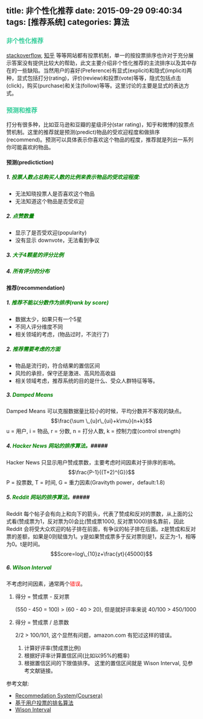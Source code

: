 title: 非个性化推荐
date: 2015-09-29 09:40:34
tags: [推荐系统]
categories: 算法
---

### <font color="#32CD99"> 非个性化推荐 </font> ###

  [stackoverflow](http://stackoverflow.com/), [知乎](http://zhihu/com/) 等等网站都有投票机制，单一的按投票排序也许对于充分展示答案没有提供比较大的帮助，此文主要介绍非个性化推荐的主流排序以及其中存在的一些缺陷。当然用户的喜好(Preference)有显式(explicit)和隐式(implicit)两种，显式包括打分(rating)，评价(review)和投票(vote)等等，隐式包括点击(click)，购买(purchase)和关注(follow)等等。这里讨论的主要是显式的表达方式。

### <font color="#32CD99"> 预测和推荐 </font> ###

  打分有很多种，比如亚马逊和豆瓣的星级评分(star rating)，知乎和微博的投票点赞机制。这里的推荐就是预测(predict)物品的受欢迎程度和做排序(recommend)。预测可以具体表示你喜欢这个物品的程度，推荐就是列出一系列你可能喜欢的物品。
  #### 预测(predictiction) #### 


  ##### 1.  <font color="green">投票人数占总购买人数的比例来表示物品的受欢迎程度:  </font> #####
  *  无法知晓投票人是否喜欢这个物品
  *  无法知道这个物品是否受欢迎  


  ##### 2.  <font color="green">点赞数量  </font> #####
  *  显示了是否受欢迎(popularity)
  *  没有显示 downvote，无法看到争议  


  ##### 3.  <font color="green">大于4颗星的评分比例  </font> #####


  ##### 4.  <font color="green">所有评分的分布  </font> #####


  #### 推荐(recommendation) ####


  ##### 1.  <font color="green">推荐不能以分数作为排序(rank by score)</font> #####

  *  数据太少，如果只有一个5星
  *  不同人评分维度不同
  *  相关领域的考虑，(物品过时，不流行了)


  ##### 2.  <font color="green">推荐需要考虑的方面</font> #####

  *  物品是流行的，符合结果的置信区间
  *  风险的承担，保守还是激进、高风险高收益
  *  相关领域考虑，推荐系统的目的是什么、受众人群特征等等。


  ##### 3.  <font color="green">Damped Means</font>  ##### 

  Damped Means 可以克服数据量比较小的时候，平均分数并不客观的缺点。 
      $$\frac{\sum \_{u}r\_{ui}+k\mu}{n+k}$$ 
      u = 用户, i = 物品, r = 分数, n = 打分人数, k = 控制力度(control strength) 
      

  ##### 4.  <font color="green">Hacker News 网站的排序算法。</font>##### 

  Hacker News 只显示用户赞成票数，主要考虑时间因素对于排序的影响。
      $$\frac{P-1}{(T+2)^{G}}$$
      P = 投票数, T = 时间, G = 重力因素(Gravityth power，default:1.8)
      

  ##### 5.  <font color="green">Reddit 网站的排序算法。</font>#####

  Reddit 每个帖子会有向上和向下的箭头，代表了赞成和反对的票数，从上面的公式看(赞成票为1，反对票为0)会比(赞成票1000, 反对票1000)排名靠前，因此 Reddit 会将受大众欢迎的帖子排在前面，有争议的帖子排在后面。z是赞成和反对票的差额，如果是0则赋值为1。y是如果赞成票多于反对票则是1，反正为-1，相等为0。t是时间。
      $$Score=log\_{10}z+\frac{yt}{45000}$$
    
      
  ##### 6. <font color="green">Wilson Interval</font> #####

  不考虑时间因素，通常两个<font color="red">错误</font>。
  1)  得分 = 赞成票 - 反对票

      (550 - 450 = 100) > (60 - 40 > 20), 但是就好评率来说 40/100 > 450/1000

  2)  得分 = 赞成票 / 总票数

      2/2 > 100/101, 这个显然有问题，amazon.com 有犯过这样的错误。
      
      1. 计算好评率(赞成票比例)
      2. 根据好评率计算置信区间(比如以95%的概率)
      3. 根据置信区间的下限值排序。
      这里的置信区间就是 Wison Interval, 见参考文献链接。



参考文献:
*  [Recommedation System(Coursera)](https://www.coursera.org/learn/recommender-systems/home/welcome)
*  [基于用户投票的排名算法](http://www.ruanyifeng.com/blog/search.html?cx=016304377626642577906%3Ab_e9skaywzq&cof=FORID%3A11&ie=UTF-8&q=%E5%9F%BA%E4%BA%8E%E7%94%A8%E6%88%B7%E6%8A%95%E7%A5%A8%E7%9A%84%E6%8E%92%E5%90%8D%E7%AE%97%E6%B3%95&sa.x=0&sa.y=0)
*  [Wison Interval](https://en.wikipedia.org/wiki/Binomial_proportion_confidence_interval)
     
      